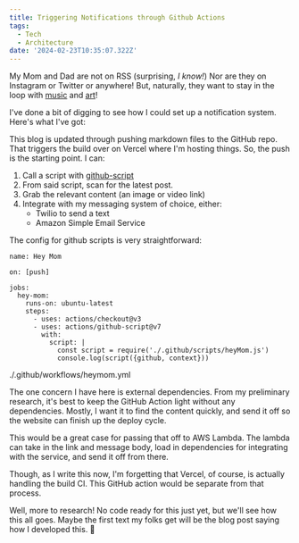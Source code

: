 ```yaml
---
title: Triggering Notifications through Github Actions
tags:
  - Tech
  - Architecture
date: '2024-02-23T10:35:07.322Z'
---
```


My Mom and Dad are not on RSS (surprising, _I know!_) Nor are they on Instagram or Twitter or anywhere! But, naturally, they want to stay in the loop with [music](/music) and [art](/blog/art)!

I've done a bit of digging to see how I could set up a notification system. Here's what I've got:

This blog is updated through pushing markdown files to the GitHub repo. That triggers the build over on Vercel where I'm hosting things. So, the push is the starting point. I can:

1. Call a script with [github-script](https://github.com/actions/github-script)
2. From said script, scan for the latest post.
3. Grab the relevant content (an image or video link)
4. Integrate with my messaging system of choice, either:
	- Twilio to send a text
	- Amazon Simple Email Service

The config for github scripts is very straightforward:


```
name: Hey Mom

on: [push]

jobs:
  hey-mom:
    runs-on: ubuntu-latest
    steps:
      - uses: actions/checkout@v3
      - uses: actions/github-script@v7
        with:
          script: |
            const script = require('./.github/scripts/heyMom.js')
            console.log(script({github, context}))

```
<figcaption>./.github/workflows/heymom.yml</figcaption>



The one concern I have here is external dependencies. From my preliminary research, it's best to keep the GitHub Action light without any dependencies. Mostly, I want it to find the content quickly, and send it off so the website can finish up the deploy cycle.

This would be a great case for passing that off to AWS Lambda. The lambda can take in the link and message body, load in dependencies for integrating with the service, and send it off from there. 

Though, as I write this now, I'm forgetting that Vercel, of course, is actually handling the build CI. This GitHub action would be separate from that process. 

Well, more to research! No code ready for this just yet, but we'll see how this all goes. Maybe the first text my folks get will be the blog post saying how I developed this. 🙂